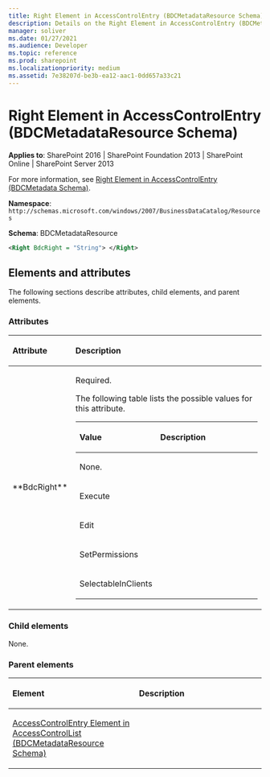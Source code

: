 ```yaml
---
title: Right Element in AccessControlEntry (BDCMetadataResource Schema)
description: Details on the Right Element in AccessControlEntry (BDCMetadataResource Schema)
manager: soliver
ms.date: 01/27/2021
ms.audience: Developer
ms.topic: reference
ms.prod: sharepoint
ms.localizationpriority: medium
ms.assetid: 7e38207d-be3b-ea12-aac1-0dd657a33c21
---
```


# Right Element in AccessControlEntry (BDCMetadataResource Schema)

**Applies to**: SharePoint 2016 | SharePoint Foundation 2013 | SharePoint Online | SharePoint Server 2013

For more information, see [Right Element in AccessControlEntry (BDCMetadata Schema)](right-element-in-accesscontrolentry-bdcmetadata-schema.md).

**Namespace**: `http://schemas.microsoft.com/windows/2007/BusinessDataCatalog/Resources`

**Schema**: BDCMetadataResource

```XML
<Right BdcRight = "String"> </Right>
```

## Elements and attributes

The following sections describe attributes, child elements, and parent elements.

### Attributes

<table>
<colgroup>
<col width="20%" />
<col width="80%" />
</colgroup>
<thead>
<tr class="header">
<th align="left"><p>Attribute</p></th>
<th align="left"><p>Description</p></th>
</tr>
</thead>
<tbody>
<tr class="odd">
<td align="left"><p>**BdcRight**</p></td>
<td align="left"><p>Required.</p>
<p>The following table lists the possible values for this attribute.</p>
<div class="tableSection">
<table>
<colgroup>
<col width="20%" />
<col width="80%" />
</colgroup>
<thead>
<tr class="header">
<th align="left"><p>Value</p></th>
<th align="left"><p>Description</p></th>
</tr>
</thead>
<tbody>
<tr class="odd">
<td align="left"><p>None.</p></td>
<td align="left"></td>
</tr>
<tr class="even">
<td align="left"><p>Execute</p></td>
<td align="left"></td>
</tr>
<tr class="odd">
<td align="left"><p>Edit</p></td>
<td align="left"></td>
</tr>
<tr class="even">
<td align="left"><p>SetPermissions</p></td>
<td align="left"></td>
</tr>
<tr class="odd">
<td align="left"><p>SelectableInClients</p></td>
<td align="left"></td>
</tr>
</tbody>
</table>
</div></td>
</tr>
</tbody>
</table>

### Child elements

None.

### Parent elements

<table>
<colgroup>
<col width="50%" />
<col width="50%" />
</colgroup>
<thead>
<tr class="header">
<th align="left"><p>Element</p></th>
<th align="left"><p>Description</p></th>
</tr>
</thead>
<tbody>
<tr class="odd">
<td align="left"><p><span sdata="link"><a href="accesscontrolentry-element-in-accesscontrollist-bdcmetadataresource-schema.md">AccessControlEntry Element in AccessControlList (BDCMetadataResource Schema)</a></span></p></td>
<td align="left"></td>
</tr>
</tbody>
</table>








